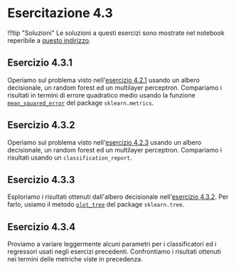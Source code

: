 # Esercitazione 4.3

!!!tip "Soluzioni"
	Le soluzioni a questi esercizi sono mostrate nel notebook reperibile a [questo indirizzo](https://github.com/anhelus/pcs-exercises/blob/master/02_ml/03_estimator/exercises.ipynb).

## Esercizio 4.3.1

Operiamo sul problema visto nell'[esercizio 4.2.1](../02_linear_models/exercises.md#esercizio-421) usando un albero decisionale, un random forest ed un multilayer perceptron. Compariamo i risultati in termini di errore quadratico medio usando la funzione [`mean_squared_error`](https://scikit-learn.org/stable/modules/generated/sklearn.metrics.mean_squared_error.html) del package `sklearn.metrics`.

## Esercizio 4.3.2

Operiamo sul problema visto nell'[esercizio 4.2.3](../02_linear_models/exercises.md#esercizio-423) usando un albero decisionale, un random forest ed un multilayer perceptron. Compariamo i risultati usando un `classification_report`.

## Esercizio 4.3.3

Esploriamo i risultati ottenuti dall'albero decisionale nell'[esercizio 4.3.2](#esercizio-432). Per farlo, usiamo il metodo [`plot_tree`](https://scikit-learn.org/stable/modules/generated/sklearn.tree.plot_tree.html?highlight=plot_tree#sklearn.tree.plot_tree) del package `sklearn.tree`.

## Esercizio 4.3.4

Proviamo a variare leggermente alcuni parametri per i classificatori ed i regressori usati negli esercizi precedenti. Confrontiamo i risultati ottenuti nei termini delle metriche viste in precedenza.

